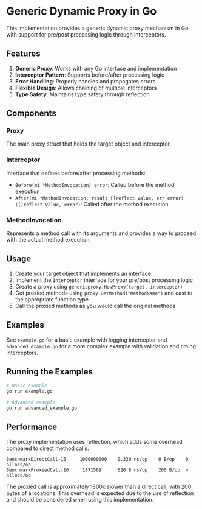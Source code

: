 # Generic Dynamic Proxy in Go

This implementation provides a generic dynamic proxy mechanism in Go with support for pre/post processing logic through interceptors.

## Features

1. **Generic Proxy**: Works with any Go interface and implementation
2. **Interceptor Pattern**: Supports before/after processing logic
3. **Error Handling**: Properly handles and propagates errors
4. **Flexible Design**: Allows chaining of multiple interceptors
5. **Type Safety**: Maintains type safety through reflection

## Components

### Proxy
The main proxy struct that holds the target object and interceptor.

### Interceptor
Interface that defines before/after processing methods:
- `Before(mi *MethodInvocation) error`: Called before the method execution
- `After(mi *MethodInvocation, result []reflect.Value, err error) ([]reflect.Value, error)`: Called after the method execution

### MethodInvocation
Represents a method call with its arguments and provides a way to proceed with the actual method execution.

## Usage

1. Create your target object that implements an interface
2. Implement the `Interceptor` interface for your pre/post processing logic
3. Create a proxy using `genericproxy.NewProxy(target, interceptor)`
4. Get proxied methods using `proxy.GetMethod("MethodName")` and cast to the appropriate function type
5. Call the proxied methods as you would call the original methods

## Examples

See `example.go` for a basic example with logging interceptor and `advanced_example.go` for a more complex example with validation and timing interceptors.

## Running the Examples

```bash
# Basic example
go run example.go

# Advanced example
go run advanced_example.go
```

## Performance

The proxy implementation uses reflection, which adds some overhead compared to direct method calls:

```
BenchmarkDirectCall-16     1000000000    0.330 ns/op    0 B/op    0 allocs/op
BenchmarkProxiedCall-16     1871569      620.8 ns/op    200 B/op  4 allocs/op
```

The proxied call is approximately 1800x slower than a direct call, with 200 bytes of allocations.
This overhead is expected due to the use of reflection and should be considered when using this implementation.